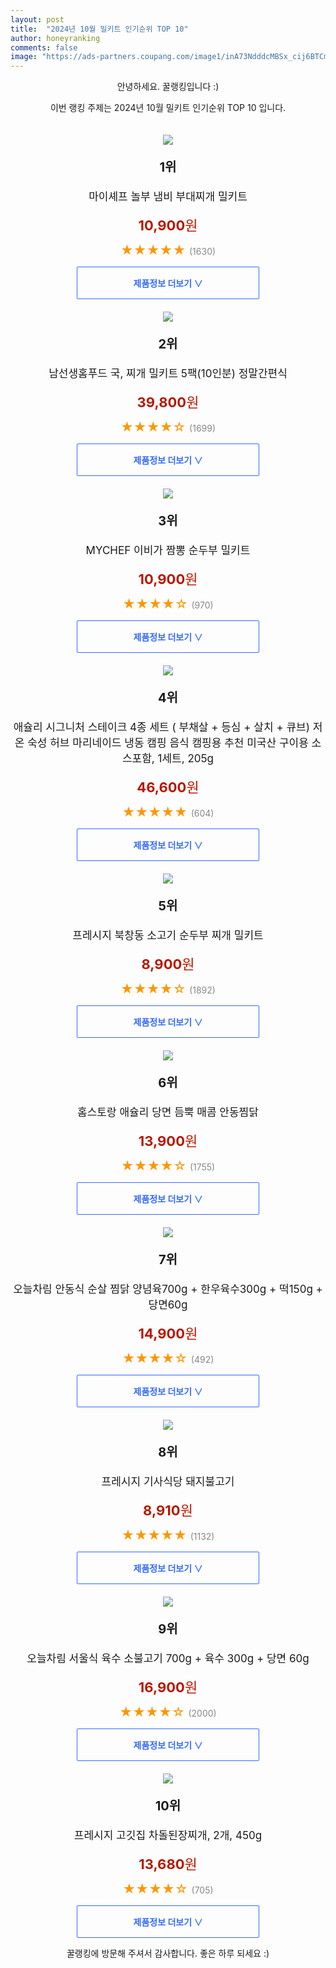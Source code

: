 ```yaml
---
layout: post
title:  "2024년 10월 밀키트 인기순위 TOP 10"
author: honeyranking
comments: false
image: "https://ads-partners.coupang.com/image1/inA73NdddcMBSx_cij6BTCmR3dEMBOqjvNidoyfJK_9U82GGuF4fUy6lmwhZgMTyDCzVCWC9TanirsDKx68_vza6GK-So9a37GrAZNvgmIzg86VNlEX9mf6SVaAcj6SJfOzqIsRKHCvl_kNMbwNIZX9AlGy4GFqx4xa3wel0DP0Geiqpj0VREpLRUtXLfpfJ9T_1hK2XV9FdXAs_RX9his8DoAkkLWBxu5DcLJfzG4OkY4vM4Ii-Cqta7OmEUk1OKIITojd9nbGppG0GjC2tqrENlXDg0pbD-zXI"
---
```

<p style="text-align: center;">안녕하세요. 꿀랭킹입니다 :)</p>
<p style="text-align: center;">이번 랭킹 주제는 2024년 10월 밀키트 인기순위 TOP 10 입니다.</p><center><img src="https://ads-partners.coupang.com/image1/inA73NdddcMBSx_cij6BTCmR3dEMBOqjvNidoyfJK_9U82GGuF4fUy6lmwhZgMTyDCzVCWC9TanirsDKx68_vza6GK-So9a37GrAZNvgmIzg86VNlEX9mf6SVaAcj6SJfOzqIsRKHCvl_kNMbwNIZX9AlGy4GFqx4xa3wel0DP0Geiqpj0VREpLRUtXLfpfJ9T_1hK2XV9FdXAs_RX9his8DoAkkLWBxu5DcLJfzG4OkY4vM4Ii-Cqta7OmEUk1OKIITojd9nbGppG0GjC2tqrENlXDg0pbD-zXI" style="margin-top:20px" /></center><p style="text-align: center; font-size: 20px"><b>1위</b></p><p style="text-align: center; font-size: 17px">마이셰프 놀부 냄비 부대찌개 밀키트</p><p style="text-align: center;"><span style="color: #b61800; font-size: 22px;"><b>10,900</b>원</span></p><p style="text-align: center;"><span style="color: #ff9600; font-size: 20px;">★★★★★ </span><span style="color: #878787;">(1630)</span></p><center><a href="https://link.coupang.com/re/AFFSDP?lptag=AF3899140&subid=honeyrank&pageKey=7387532810&itemId=19093474195&vendorItemId=86214325721&traceid=V0-153-cf7ed67e3f1f31bc&requestid=20241021010001081101858499&token=31850C%7CMIXED"><div style="font-size: 14px; display: inline-block; padding: 15px 90px; color: #346aff; border-radius: 2px; border: 1px solid #346aff; cursor: pointer;"><b>제품정보 더보기 &or;</b></div></a></center><center><img src="https://ads-partners.coupang.com/image1/ueVNnq1pb3Al2HfluXssFBIGvZ3Sn0Bd_KhQicTcfEb6-Rb_5DSo5L-nd-KT4GoP0nV1nVuQdchwTaqspKfxI9mZJoPdu-C3O7H3hmtKWWIBXeLCgUIaxmrOJOsBHhU09y9GT47bDcqNfJb04lt5ye2Fp_tA7fenXvKVBrsmRCZnHapQoL68ja5gfjfumtfMBRxy9CrREUHFn4HnMc82rrYsIkgSi0wQGbrMXajgdq7NTUO0LeIGMGIDtYCdSIPkoZDVLQsYZLYmVOkz9zZsbvGPaSQXjM71IFi5uXi5IwNvGS2c2bpp9Rw=" style="margin-top:20px" /></center><p style="text-align: center; font-size: 20px"><b>2위</b></p><p style="text-align: center; font-size: 17px">남선생홈푸드 국, 찌개 밀키트 5팩(10인분) 정말간편식</p><p style="text-align: center;"><span style="color: #b61800; font-size: 22px;"><b>39,800</b>원</span></p><p style="text-align: center;"><span style="color: #ff9600; font-size: 20px;">★★★★☆ </span><span style="color: #878787;">(1699)</span></p><center><a href="https://link.coupang.com/re/AFFSDP?lptag=AF3899140&subid=honeyrank&pageKey=7982438806&itemId=22154488289&vendorItemId=89201042623&traceid=V0-153-18af28e1460156ff&requestid=20241021010001081101858499&token=31850C%7CMIXED"><div style="font-size: 14px; display: inline-block; padding: 15px 90px; color: #346aff; border-radius: 2px; border: 1px solid #346aff; cursor: pointer;"><b>제품정보 더보기 &or;</b></div></a></center><center><img src="https://ads-partners.coupang.com/image1/-6Z4RScwTo9ETuQz-36ObYENqmv2T4yp5u7HVK7kND1a8t_M9c_yI0fxlEs0T9ux4lLdI3eqjTlVeZlR7LGeyDYq6-ZLv8oM3hZD18O0yyADRwZNqZchqImU6tBoszC7qHhv7Tu-SSi4viVdO0H8qahfa1N6mOJWVedwy_c4GFZrZHJFB90hqPygxgXI67N7C4asPGdq80v-zuZM8ADssYNQIgwVjVwtmhHgj-4eCjLugDzw-uqI8yaK1zsFaokwqJXxNEi1etSfmn9yH933LDHMxhUZAd64RiBN" style="margin-top:20px" /></center><p style="text-align: center; font-size: 20px"><b>3위</b></p><p style="text-align: center; font-size: 17px">MYCHEF 이비가 짬뽕 순두부 밀키트</p><p style="text-align: center;"><span style="color: #b61800; font-size: 22px;"><b>10,900</b>원</span></p><p style="text-align: center;"><span style="color: #ff9600; font-size: 20px;">★★★★☆ </span><span style="color: #878787;">(970)</span></p><center><a href="https://link.coupang.com/re/AFFSDP?lptag=AF3899140&subid=honeyrank&pageKey=6658612350&itemId=15279219078&vendorItemId=82499716371&traceid=V0-153-b2078439cc108501&requestid=20241021010001081101858499&token=31850C%7CMIXED"><div style="font-size: 14px; display: inline-block; padding: 15px 90px; color: #346aff; border-radius: 2px; border: 1px solid #346aff; cursor: pointer;"><b>제품정보 더보기 &or;</b></div></a></center><center><img src="https://ads-partners.coupang.com/image1/YSlBOZyMS4zUiV_kYcqAYU4Vz2xDAWYLUPNIO-aVNxz-HpTOAl6LUnSC6hsRhlIRb9EzXgZCs9pObw03HVlsm5RyUjh6k6SBV1qtrta17kIQkQ7tEdKrmG8eDSix6MJj-Twfap5Gge2FcGqOBYx-GgGS2tRv8KcoKN_p2fEzXCnsd8dvOInEo0uAZHs0fMyZupeW63FKnJqbJL5lwrO8pJKe0e9a2jlV1Yli0r7CJnwfjs75sj7ZMGwrcBDr1LtZqBvhLJqiFWXVKsfdL-35oUWpO8UZSsNqZdH4EK6o1VFQM3l6qF3pHHV5Wr-E9Q==" style="margin-top:20px" /></center><p style="text-align: center; font-size: 20px"><b>4위</b></p><p style="text-align: center; font-size: 17px">애슐리 시그니처 스테이크 4종 세트 ( 부채살 + 등심 + 살치 + 큐브) 저온 숙성 허브 마리네이드 냉동 캠핑 음식 캠핑용 추천 미국산 구이용 소스포함, 1세트, 205g</p><p style="text-align: center;"><span style="color: #b61800; font-size: 22px;"><b>46,600</b>원</span></p><p style="text-align: center;"><span style="color: #ff9600; font-size: 20px;">★★★★★ </span><span style="color: #878787;">(604)</span></p><center><a href="https://link.coupang.com/re/AFFSDP?lptag=AF3899140&subid=honeyrank&pageKey=7786500495&itemId=9739420813&vendorItemId=88616592813&traceid=V0-153-39ee8ba527a38390&clickBeacon=5cc45c10-8efc-11ef-81e7-44c764ed932a%7E3&requestid=20241021010001081101858499&token=31850C%7CMIXED"><div style="font-size: 14px; display: inline-block; padding: 15px 90px; color: #346aff; border-radius: 2px; border: 1px solid #346aff; cursor: pointer;"><b>제품정보 더보기 &or;</b></div></a></center><center><img src="https://ads-partners.coupang.com/image1/7M91ZSL0oaZUMq7S7HxamfIGWjExVT61FCRUGAR6T8xooLHbXBHdOwTf9NVvDE5iARNR80x7jfGp1-88knJB5aqS6M5f3v4qZ5xdZrToK1bS4oXdy6bHWkvAx0MW2bZ3iuieT7x86ISmFKeqouIQ4JWnAP1HH4gO7Y7FkuArXbh2MQ4IoOwf5aw1f-lfk-tIYAQuax01Smh83VcWlL-zs4JI12w6wcG3LxnlWUuSB7pyVFodelRPOpUcUSlOzHGKK-DjCkkBL6h7doWqDHM4Krg9aB44JuS97ws=" style="margin-top:20px" /></center><p style="text-align: center; font-size: 20px"><b>5위</b></p><p style="text-align: center; font-size: 17px">프레시지 북창동 소고기 순두부 찌개 밀키트</p><p style="text-align: center;"><span style="color: #b61800; font-size: 22px;"><b>8,900</b>원</span></p><p style="text-align: center;"><span style="color: #ff9600; font-size: 20px;">★★★★☆ </span><span style="color: #878787;">(1892)</span></p><center><a href="https://link.coupang.com/re/AFFSDP?lptag=AF3899140&subid=honeyrank&pageKey=6444454569&itemId=13962157594&vendorItemId=81211179044&traceid=V0-153-1bb7cc76de9d1f7f&requestid=20241021010001081101858499&token=31850C%7CMIXED"><div style="font-size: 14px; display: inline-block; padding: 15px 90px; color: #346aff; border-radius: 2px; border: 1px solid #346aff; cursor: pointer;"><b>제품정보 더보기 &or;</b></div></a></center><center><img src="https://ads-partners.coupang.com/image1/VgZp10BzTb5xqN84VgLucDu7K0wGG3xj2IHLuswgXf3TpxHQv14sY-E9E2x-mLZU72c5YUCr-Vuk7Coq5x4NWVJH_EzoMm0eyxb5vLnq6xZhioIPOpeTaBNFUinOYvoOmHYZom82aoOzfmaam5U6-U3PhuG01n4pl5VNrzIgIknLqwMW9nGn9aIL4q4zPj0tN8zBxASWzrI0TV3rCGXgR6Ma0xvlSE-7P6TVsus5f_Ikq_Da5MvCedqmqk5NMBdqTiQX7JZarES0Dr-8NHEy-CilxkB_3-i6RrAF" style="margin-top:20px" /></center><p style="text-align: center; font-size: 20px"><b>6위</b></p><p style="text-align: center; font-size: 17px">홈스토랑 애슐리 당면 듬뿍 매콤 안동찜닭</p><p style="text-align: center;"><span style="color: #b61800; font-size: 22px;"><b>13,900</b>원</span></p><p style="text-align: center;"><span style="color: #ff9600; font-size: 20px;">★★★★☆ </span><span style="color: #878787;">(1755)</span></p><center><a href="https://link.coupang.com/re/AFFSDP?lptag=AF3899140&subid=honeyrank&pageKey=2359442699&itemId=4095200168&vendorItemId=72079178026&traceid=V0-153-89433ba4f7f4bfca&requestid=20241021010001081101858499&token=31850C%7CMIXED"><div style="font-size: 14px; display: inline-block; padding: 15px 90px; color: #346aff; border-radius: 2px; border: 1px solid #346aff; cursor: pointer;"><b>제품정보 더보기 &or;</b></div></a></center><center><img src="https://ads-partners.coupang.com/image1/jJ0HBHQAGkOaFNlIjNs9IlQp6d_XV3LRAga1nbqVJGfbH9xTBg76Gprn0OCobSa8pMvtX3J4GYgm_EqHeWui-G5I9Eqzsb8W0SuGYovzQYUT1m5QuRYvGCatRxaVDm7ngjYYdxPXZ_ff7s-FuGIPe3KGRo_Cnh_uC3O8NNi2BXaP8cWs514-fWIh-guORj1rg_N-cIGVmQEh-uoCvEBJFHiKisOAas895KNuH9v5g8ropbqrKuf_kvcdbEik3hr8Wqp6jqQWJog0efPTseOBZphrIZ4xWm8Rx9B7" style="margin-top:20px" /></center><p style="text-align: center; font-size: 20px"><b>7위</b></p><p style="text-align: center; font-size: 17px">오늘차림 안동식 순살 찜닭 양념육700g + 한우육수300g + 떡150g + 당면60g</p><p style="text-align: center;"><span style="color: #b61800; font-size: 22px;"><b>14,900</b>원</span></p><p style="text-align: center;"><span style="color: #ff9600; font-size: 20px;">★★★★☆ </span><span style="color: #878787;">(492)</span></p><center><a href="https://link.coupang.com/re/AFFSDP?lptag=AF3899140&subid=honeyrank&pageKey=6499950054&itemId=14306627697&vendorItemId=81551416712&traceid=V0-153-9e78c965d69a001b&requestid=20241021010001081101858499&token=31850C%7CMIXED"><div style="font-size: 14px; display: inline-block; padding: 15px 90px; color: #346aff; border-radius: 2px; border: 1px solid #346aff; cursor: pointer;"><b>제품정보 더보기 &or;</b></div></a></center><center><img src="https://ads-partners.coupang.com/image1/raqhGEkNKi6s_gLzrfrkDNJF6zlFoglYyami5wettQYzKhVcmWl7oa7X1sBkGkQ1LYaz52E8PEoXh6dtqbfLlxo8B678DB3p0ZZDolOCdpfPjTXQ4ekUS4nCO7wqLicVew9CoHc_VYHaTZsjJHnjkC_AgpGDcOC2O1aHeq3H6j3ONZCcMOhTmExJuGY2FH2pEzRZnL9TJtA8eycdP05svUEwTrWqZpT_IM39d_oJsLbrmA1iEJpN4iFxcOO7o4mcTn0UcIcslcCDRqYFxpEk0yfAe30Lc_LdQxw=" style="margin-top:20px" /></center><p style="text-align: center; font-size: 20px"><b>8위</b></p><p style="text-align: center; font-size: 17px">프레시지 기사식당 돼지불고기</p><p style="text-align: center;"><span style="color: #b61800; font-size: 22px;"><b>8,910</b>원</span></p><p style="text-align: center;"><span style="color: #ff9600; font-size: 20px;">★★★★★ </span><span style="color: #878787;">(1132)</span></p><center><a href="https://link.coupang.com/re/AFFSDP?lptag=AF3899140&subid=honeyrank&pageKey=188130052&itemId=537230692&vendorItemId=4402737284&traceid=V0-153-09000fc40ed6bf68&requestid=20241021010001081101858499&token=31850C%7CMIXED"><div style="font-size: 14px; display: inline-block; padding: 15px 90px; color: #346aff; border-radius: 2px; border: 1px solid #346aff; cursor: pointer;"><b>제품정보 더보기 &or;</b></div></a></center><center><img src="https://ads-partners.coupang.com/image1/EiDAXIdKIY-1BnKCEspfZDw4AdgrSlAfgh3z6-YnhdX69b46pyN7S0a18XxgySjPzaPQ-vi9rUlp49KY5fMHdeCyoNfSxTvWqpE0FQsnnQxeAxY3P5_Pu9MfKcVnU1yWgzfB2Gip209jug1fPYQ8fAmKAUFrV_bx0EC9j0E-7brTwt6pLXWvv-DP3e9BCQ8u-Rldy-ne_oxowONNaP7Szeq02m8UE0_hv_qSMZW20hogqyKp2gf-kQqmAdWHFLah6J4UHDvE7H7FaFF4Cg-yWx0Sn2ePVQfRVIE=" style="margin-top:20px" /></center><p style="text-align: center; font-size: 20px"><b>9위</b></p><p style="text-align: center; font-size: 17px">오늘차림 서울식 육수 소불고기 700g + 육수 300g + 당면 60g</p><p style="text-align: center;"><span style="color: #b61800; font-size: 22px;"><b>16,900</b>원</span></p><p style="text-align: center;"><span style="color: #ff9600; font-size: 20px;">★★★★☆ </span><span style="color: #878787;">(2000)</span></p><center><a href="https://link.coupang.com/re/AFFSDP?lptag=AF3899140&subid=honeyrank&pageKey=5643717082&itemId=9212642356&vendorItemId=76498331174&traceid=V0-153-894ddec20e727c3d&requestid=20241021010001081101858499&token=31850C%7CMIXED"><div style="font-size: 14px; display: inline-block; padding: 15px 90px; color: #346aff; border-radius: 2px; border: 1px solid #346aff; cursor: pointer;"><b>제품정보 더보기 &or;</b></div></a></center><center><img src="https://ads-partners.coupang.com/image1/S-GGvdBSXzUn3rP8S1-3dKLiccTD9Bd39wQDj6ArpFzEi-oXeWDTqmmggJEhlrJoAWkjNroGQMdzUTQ6RKhmIG_kyzUFVrQu2uOhmGt01OQG-EinuBcPdkMpjl2AhnyJ-VQPHbUElOrVChYi2HDl0fIUZjbAVKl7mFrn4qIhrbE1sNpLCcjXz1LAguLKawEvH29DWaAG-xswX-z-EGcIy7aWZqT32ggAjjD0lTz0Y_-Wq_Ndx2tdn_zwD6UKNH0QFum5IAgUUllvArtPsDD-Q4I8Ofw-tDXLUT_S33l8QluPdRc3HfCtC-bSautfiQ==" style="margin-top:20px" /></center><p style="text-align: center; font-size: 20px"><b>10위</b></p><p style="text-align: center; font-size: 17px">프레시지 고깃집 차돌된장찌개, 2개, 450g</p><p style="text-align: center;"><span style="color: #b61800; font-size: 22px;"><b>13,680</b>원</span></p><p style="text-align: center;"><span style="color: #ff9600; font-size: 20px;">★★★★☆ </span><span style="color: #878787;">(705)</span></p><center><a href="https://link.coupang.com/re/AFFSDP?lptag=AF3899140&subid=honeyrank&pageKey=8082780432&itemId=19797564797&vendorItemId=90331856308&traceid=V0-153-5c293d407e98b090&clickBeacon=5cc48320-8efc-11ef-b786-c9eb86119ce2%7E3&requestid=20241021010001081101858499&token=31850C%7CMIXED"><div style="font-size: 14px; display: inline-block; padding: 15px 90px; color: #346aff; border-radius: 2px; border: 1px solid #346aff; cursor: pointer;"><b>제품정보 더보기 &or;</b></div></a></center><p style="text-align: center;">꿀랭킹에 방문해 주셔서 감사합니다. 좋은 하루 되세요 :)</p>